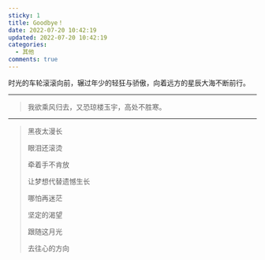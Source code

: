 ```yaml
---
sticky: 1
title: Goodbye！
date: 2022-07-20 10:42:19
updated: 2022-07-20 10:42:19
categories:
  - 其他
comments: true
---
```

时光的车轮滚滚向前，辗过年少的轻狂与骄傲，向着远方的星辰大海不断前行。

------------

> 我欲乘风归去，又恐琼楼玉宇，高处不胜寒。

------------

> 黑夜太漫长
>
> 眼泪还滚烫
>
> 牵着手不肯放
>
> 让梦想代替遗憾生长
>
> 哪怕再迷茫
>
> 坚定的渴望
>
> 跟随这月光
>
> 去往心的方向